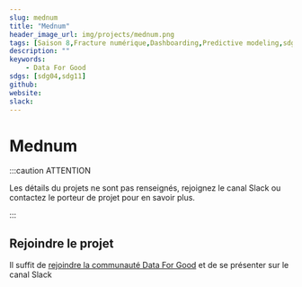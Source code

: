 ```yaml
---
slug: mednum
title: "Mednum"
header_image_url: img/projects/mednum.png
tags: [Saison 8,Fracture numérique,Dashboarding,Predictive modeling,sdg04,sdg11]
description: ""
keywords:
    - Data For Good
sdgs: [sdg04,sdg11]
github: 
website: 
slack: 
---
```


# Mednum

:::caution ATTENTION

Les détails du projets ne sont pas renseignés, rejoignez le canal Slack ou contactez le porteur de projet pour en savoir plus.

:::


## Rejoindre le projet
Il suffit de [rejoindre la communauté Data For Good](/join) et de se présenter sur le canal Slack 

